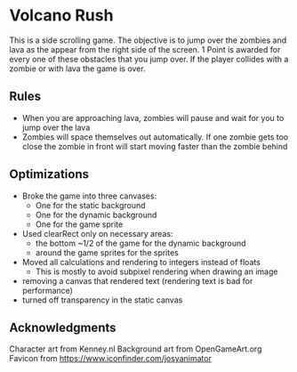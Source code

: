 Volcano Rush
=================

This is a side scrolling game. The objective is to jump over the zombies and lava as the appear from the right side of the screen. 1 Point is awarded for every one of these obstacles that you jump over. If the player collides with a zombie or with lava the game is over.

## Rules

 - When you are approaching lava, zombies will pause and wait for you to jump over the lava
 - Zombies will space themselves out automatically. If one zombie gets too close the zombie in front will start moving faster than the zombie behind

## Optimizations
- Broke the game into three canvases:
    - One for the static background
    - One for the dynamic background
    - One for the game sprite
- Used clearRect only on necessary areas:
    - the bottom ~1/2 of the game for the dynamic background
    - around the game sprites for the sprites 
- Moved all calculations and rendering to integers instead of floats
    - This is mostly to avoid subpixel rendering when drawing an image
- removing a canvas that rendered text (rendering text is bad for performance)
- turned off transparency in the static canvas

Acknowledgments
---------------
Character art from Kenney.nl
Background art from OpenGameArt.org
Favicon from https://www.iconfinder.com/josyanimator